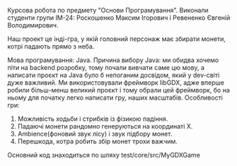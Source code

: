 Курсова робота по предмету "Основи Програмування".
Виконали студенти групи ІМ-24:
Роскошенко Максим Ігорович і Ревененко Євгеній Володимирович.

Наш проект це інді-гра, у якій головний персонаж має збирати монети, котрі падають прямо з неба.

Мова програмування: Java.
Причина вибору Java: ми обидва хочемо піти на backend розробку, тому почали вивчати саме цю мову, а написати проєкт на Java було б непоганим досвідом, який у dev-світі дуже важливий.
Ми використовували фреймворк libGDX, адже вперше робили більш-менш великий проєкт і тому обрали цей фреймворк, бо на ньому для початку легко написати гру, наших масштабів.
Особливості гри:
1. Можливість ходьби і стрибків із фізикою падіння.
2. Падаючі монети рандомно генеруються на координаті X.
3. Ambience(фоновий звук лісу) і звук підбору монет.
4. Перешкода, котра робить збір монет трохи важчим.

Основний код знаходиться по шляху test/core/src/MyGDXGame
